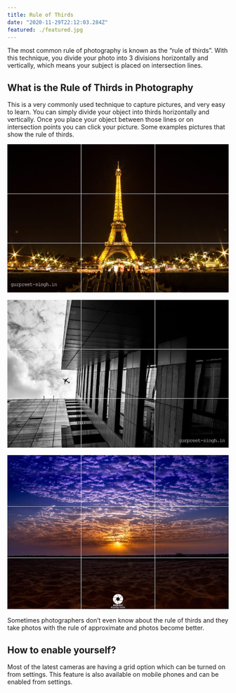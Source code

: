 ```yaml
---
title: Rule of Thirds
date: "2020-11-29T22:12:03.284Z"
featured: ./featured.jpg
---
```

The most common rule of photography is known as the “rule of thirds”. With this technique, you divide your photo into 3 divisions horizontally and vertically, which means your subject is placed on intersection lines.

## What is the Rule of Thirds in Photography

This is a very commonly used technique to capture pictures, and very easy to learn. You can simply divide your object into thirds horizontally and vertically. Once you place your object between those lines or on intersection points you can click your picture. Some examples pictures that show the rule of thirds.

![Rule of third grid](./rule-of-thirds-1.jpeg)

![Rule of third grid](./rule-of-thirds-2.jpeg)

![Rule of third grid](./rule-of-thirds-3.jpeg)

Sometimes photographers don’t even know about the rule of thirds and they take photos with the rule of approximate and photos become better.

## How to enable yourself?

Most of the latest cameras are having a grid option which can be turned on from settings. This feature is also available on mobile phones and can be enabled from settings.